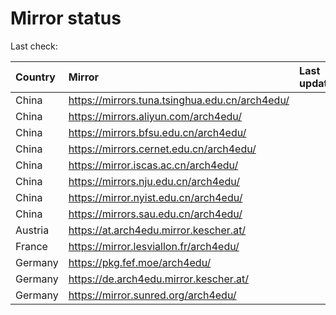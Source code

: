 <script src="./time.js"></script>
# Mirror status
Last check: <script type="text/javascript">localize(1712391659.4730542);</script>

|Country|Mirror|Last update|
|:------|:-----|:----------|
|China|https://mirrors.tuna.tsinghua.edu.cn/arch4edu/|<script type="text/javascript">localize(1712385247);</script>|
|China|https://mirrors.aliyun.com/arch4edu/|<script type="text/javascript">localize(1712341802);</script>|
|China|https://mirrors.bfsu.edu.cn/arch4edu/|<script type="text/javascript">localize(1712341802);</script>|
|China|https://mirrors.cernet.edu.cn/arch4edu/|<script type="text/javascript">localize(1712385247);</script>|
|China|https://mirror.iscas.ac.cn/arch4edu/|<script type="text/javascript">localize(1712385247);</script>|
|China|https://mirrors.nju.edu.cn/arch4edu/|<script type="text/javascript">localize(1712341802);</script>|
|China|https://mirror.nyist.edu.cn/arch4edu/|<script type="text/javascript">localize(1712341802);</script>|
|China|https://mirrors.sau.edu.cn/arch4edu/|<script type="text/javascript">localize(1712341802);</script>|
|Austria|https://at.arch4edu.mirror.kescher.at/|<script type="text/javascript">localize(1712385301);</script>|
|France|https://mirror.lesviallon.fr/arch4edu/|<script type="text/javascript">localize(1712385247);</script>|
|Germany|https://pkg.fef.moe/arch4edu/|<script type="text/javascript">localize(1712385301);</script>|
|Germany|https://de.arch4edu.mirror.kescher.at/|<script type="text/javascript">localize(1712385301);</script>|
|Germany|https://mirror.sunred.org/arch4edu/|<script type="text/javascript">localize(1712385301);</script>|

<script src="./tablefilter/tablefilter.js"></script>
<script src="./table.js"></script>